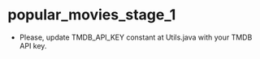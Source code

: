# popular_movies_stage_1

- Please, update TMDB_API_KEY constant at Utils.java with your TMDB API key.